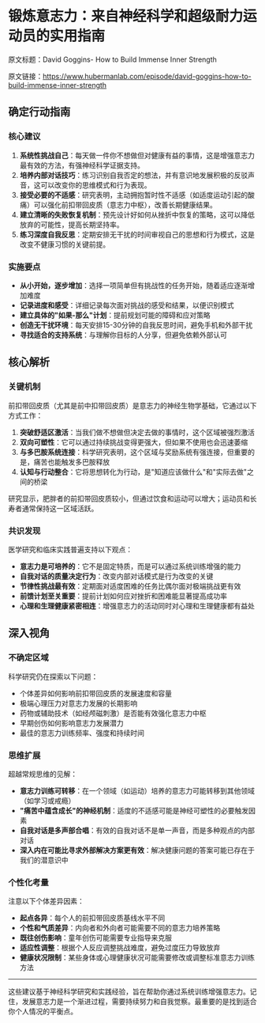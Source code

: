# 锻炼意志力：来自神经科学和超级耐力运动员的实用指南

原文标题：David Goggins- How to Build Immense Inner Strength

原文链接：https://www.hubermanlab.com/episode/david-goggins-how-to-build-immense-inner-strength

<YouTube videoId="nDLb8_wgX50" />

## 确定行动指南

### 核心建议
1. **系统性挑战自己**：每天做一件你不想做但对健康有益的事情，这是增强意志力最有效的方法，有强神经科学证据支持。
2. **培养内部对话技巧**：练习识别自我否定的想法，并有意识地发展积极的反驳声音，这可以改变你的思维模式和行为表现。
3. **接受必要的不适感**：研究表明，主动拥抱暂时性不适感（如适度运动引起的酸痛）可以强化前扣带回皮质（意志力中枢），改善长期健康结果。
4. **建立清晰的失败恢复机制**：预先设计好如何从挫折中恢复的策略，这可以降低放弃的可能性，提高长期坚持率。
5. **练习深度自我反思**：定期安排无干扰的时间审视自己的思想和行为模式，这是改变不健康习惯的关键前提。

### 实施要点
- **从小开始，逐步增加**：选择一项简单但有挑战性的任务开始，随着适应逐渐增加难度
- **记录进度和感受**：详细记录每次面对挑战的感受和结果，以便识别模式
- **建立具体的"如果-那么"计划**：提前规划可能的障碍和应对策略
- **创造无干扰环境**：每天安排15-30分钟的自我反思时间，避免手机和外部干扰
- **寻找适合的支持系统**：与理解你目标的人分享，但避免依赖外部认可

## 核心解析

### 关键机制
前扣带回皮质（尤其是前中扣带回皮质）是意志力的神经生物学基础，它通过以下方式工作：

1. **突破舒适区激活**：当我们做不想做但决定去做的事情时，这个区域被强烈激活
2. **双向可塑性**：它可以通过持续挑战变得更强大，但如果不使用也会迅速萎缩
3. **与多巴胺系统连接**：科学研究表明，这个区域与奖励系统有强连接，但重要的是，痛苦也能触发多巴胺释放
4. **认知与行动整合**：它将思想转化为行动，是"知道应该做什么"和"实际去做"之间的桥梁

研究显示，肥胖者的前扣带回皮质较小，但通过饮食和运动可以增大；运动员和长寿者通常保持这一区域活跃。

### 共识发现
医学研究和临床实践普遍支持以下观点：

- **意志力是可培养的**：它不是固定特质，而是可以通过系统训练增强的能力
- **自我对话的质量决定行为**：改变内部对话模式是行为改变的关键
- **节律性挑战最有效**：定期面对适度困难的任务比偶尔面对极端挑战更有效
- **前馈计划至关重要**：提前计划如何应对挫折和困难能显著提高成功率
- **心理和生理健康紧密相连**：增强意志力的活动同时对心理和生理健康都有益处

## 深入视角

### 不确定区域
科学研究仍在探索以下问题：

- 个体差异如何影响前扣带回皮质的发展速度和容量
- 极端心理压力对意志力发展的长期影响
- 药物或辅助技术（如经颅磁刺激）是否能有效强化意志力中枢
- 早期创伤如何影响意志力发展潜力
- 最佳的意志力训练频率、强度和持续时间

### 思维扩展
超越常规思维的见解：

- **意志力训练可转移**：在一个领域（如运动）培养的意志力可能转移到其他领域（如学习或戒瘾）
- **"痛苦中蕴含成长"的神经机制**：适度的不适感可能是神经可塑性的必要触发因素
- **自我对话是多声部合唱**：有效的自我对话不是单一声音，而是多种观点的内部对话
- **深入内在可能比寻求外部解决方案更有效**：解决健康问题的答案可能已存在于我们的潜意识中

### 个性化考量
注意以下个体差异因素：

- **起点各异**：每个人的前扣带回皮质基线水平不同
- **个性和气质差异**：内向者和外向者可能需要不同的意志力培养策略
- **既往创伤影响**：童年创伤可能需要专业指导来克服
- **适应性调整**：根据个人反应调整挑战难度，避免过度压力导致放弃
- **健康状况限制**：某些身体或心理健康状况可能需要修改或调整标准意志力训练方法

---

这些建议基于神经科学研究和实践经验，旨在帮助你通过系统训练增强意志力。记住，发展意志力是一个渐进过程，需要持续努力和自我觉察。最重要的是找到适合你个人情况的平衡点。

